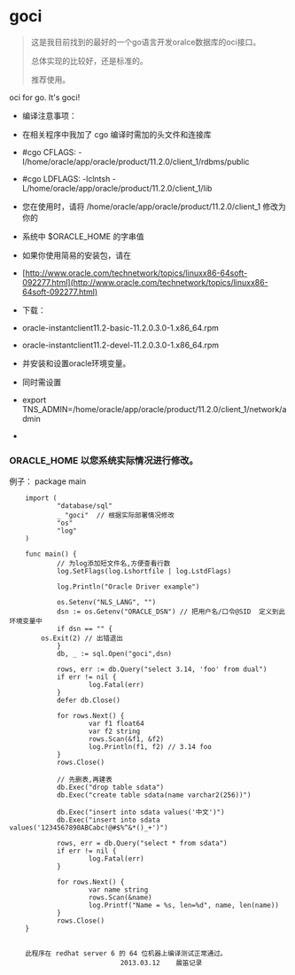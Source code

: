 goci
====
> 这是我目前找到的最好的一个go语言开发oralce数据库的oci接口。
>
> 总体实现的比较好，还是标准的。
>
> 推荐使用。

oci for go. It's goci!

* 编译注意事项：
* 在相关程序中我加了 cgo 编译时需加的头文件和连接库
* #cgo CFLAGS: -I/home/oracle/app/oracle/product/11.2.0/client_1/rdbms/public
* #cgo LDFLAGS: -lclntsh -L/home/oracle/app/oracle/product/11.2.0/client_1/lib
* 您在使用时，请将 /home/oracle/app/oracle/product/11.2.0/client_1 修改为你的
* 系统中 $ORACLE_HOME 的字串值


* 如果你使用简易的安装包，请在
* [http://www.oracle.com/technetwork/topics/linuxx86-64soft-092277.html](http://www.oracle.com/technetwork/topics/linuxx86-64soft-092277.html)
* 下载：
* oracle-instantclient11.2-basic-11.2.0.3.0-1.x86_64.rpm 
* oracle-instantclient11.2-devel-11.2.0.3.0-1.x86_64.rpm
* 并安装和设置oracle环境变量。
* 同时需设置 
* export  TNS_ADMIN=/home/oracle/app/oracle/product/11.2.0/client_1/network/admin
* 
### ORACLE_HOME 以您系统实际情况进行修改。

例子：
        package main

        import (
                "database/sql"
                _ "goci"  // 根据实际部署情况修改
                "os"
                "log"
        )

        func main() {
                // 为log添加短文件名,方便查看行数
                log.SetFlags(log.Lshortfile | log.LstdFlags)

                log.Println("Oracle Driver example")

                os.Setenv("NLS_LANG", "")
                dsn := os.Getenv("ORACLE_DSN") // 把用户名/口令@SID  定义到此环境变量中
                if dsn == "" {
          	os.Exit(2) // 出错退出
                }
                db, _ := sql.Open("goci",dsn)

                rows, err := db.Query("select 3.14, 'foo' from dual")
                if err != nil {
                        log.Fatal(err)
                }
                defer db.Close()

                for rows.Next() {
                        var f1 float64
                        var f2 string
                        rows.Scan(&f1, &f2)
                        log.Println(f1, f2) // 3.14 foo
                }
                rows.Close()

                // 先删表,再建表
                db.Exec("drop table sdata")
                db.Exec("create table sdata(name varchar2(256))")

                db.Exec("insert into sdata values('中文')")
                db.Exec("insert into sdata values('1234567890ABCabc!@#$%^&*()_+')")

                rows, err = db.Query("select * from sdata")
                if err != nil {
                        log.Fatal(err)
                }

                for rows.Next() {
                        var name string
                        rows.Scan(&name)
                        log.Printf("Name = %s, len=%d", name, len(name))
                }
                rows.Close()
        }


        此程序在 redhat server 6 的 64 位机器上编译测试正常通过。
                                2013.03.12    晨笛记录

